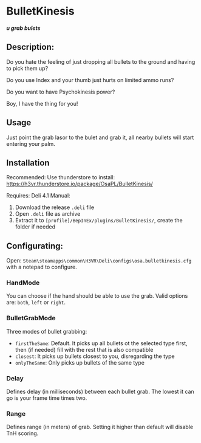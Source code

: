 # BulletKinesis
***u grab bulets***

## Description:
Do you hate the feeling of just dropping all bullets to the ground and having to pick them up?

Do you use Index and your thumb just hurts on limited ammo runs?

Do you want to have Psychokinesis power?

Boy, I have the thing for you!

## Usage

Just point the grab lasor to the bulet and grab it, all nearby bullets will start entering your palm.

## Installation
Recommended: Use thunderstore to install: https://h3vr.thunderstore.io/package/OsaPL/BulletKinesis/

Requires: Deli 4.1
Manual:
1. Download the release `.deli` file
2. Open `.deli` file as archive
3. Extract it to `[profile]/BepInEx/plugins/BulletKinesis/`, create the folder if needed

## Configurating:
Open: `Steam\steamapps\common\H3VR\Deli\configs\osa.bulletkinesis.cfg` with a notepad to configure. 

### HandMode
You can choose if the hand should be able to use the grab.
Valid options are: `both`, `left` or `right`.
### BulletGrabMode
Three modes of bullet grabbing:
- `firstTheSame`: Default. It picks up all bullets ot the selected type first, then (if needed) fill with the rest that is also compatible
- `closest`: It picks up bullets closest to you, disregarding the type
- `onlyTheSame`: Only picks up bullets of the same type

### Delay
Defines delay (in milliseconds) between each bullet grab.
The lowest it can go is your frame time times two.

### Range
Defines range (in meters) of grab. Setting it higher than default will disable TnH scoring.
